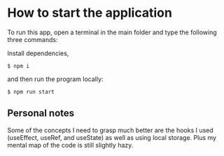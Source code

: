 # How to start the application
To run this app, open a terminal in the main folder and type the following three commands:

Install dependencies,
```
$ npm i
```

and then run the program locally:
```
$ npm run start
```

## Personal notes
Some of the concepts I need to grasp much better are the hooks I used (useEffect, useRef, and useState) as well as using local storage. Plus my mental map of the code is still slightly hazy.
